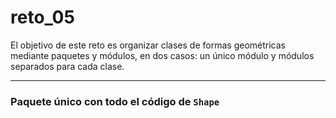 # reto_05

El objetivo de este reto es organizar clases de formas geométricas mediante paquetes y módulos, en dos casos: un único módulo y módulos separados para cada clase.
***

### Paquete único con todo el código de `Shape`

